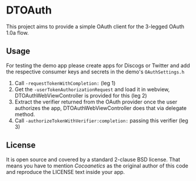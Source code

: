 DTOAuth
=======

This project aims to provide a simple OAuth client for the 3-legged OAuth 1.0a flow. 

Usage
-----

For testing the demo app please create apps for Discogs or Twitter and add the respective consumer keys and secrets in the demo's `OAuthSettings.h`

 1. Call `-requestTokenWithCompletion:` (leg 1)
 2. Get the `-userTokenAuthorizationRequest` and load it in webview, DTOAuthWebViewController is provided for this (leg 2)
 3. Extract the verifier returned from the OAuth provider once the user authorizes the app, DTOAuthWebViewController does that via delegate method.
 4. Call `-authorizeTokenWithVerifier:completion:` passing this verifier (leg 3)

License
-------

It is open source and covered by a standard 2-clause BSD license. That means you have to mention *Cocoanetics* as the original author of this code and reproduce the LICENSE text inside your app. 
